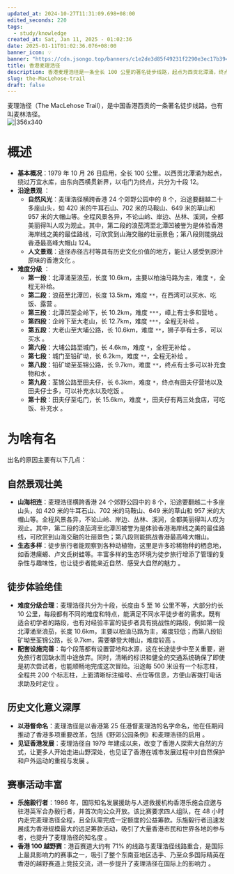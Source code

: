 ```yaml
---
updated_at: 2024-10-27T11:31:09.698+08:00
edited_seconds: 220
tags:
  - study/knowledge
created_at: Sat, Jan 11, 2025 - 01:02:36
date: 2025-01-11T01:02:36.076+08:00
banner_icon: 💡
banner: "https://cdn.jsongo.top/banners/c1e2de3d85f49231f2290e3ec17b3940.jpg"
title: 香港麦理浩径
description: 香港麦理浩径是一条全长 100 公里的著名徒步线路，起点为西贡北潭涌，终点为屯门，途经多个郊野公园和历史文化景点。沿途风景优美，分为十段，每段难度不同，提供多样的自然和人文景观体验。
slug: the-MacLehose-trail
draft: false
---
```

麦理浩径（The MacLehose Trail），是中国香港西贡的一条著名徒步线路。也有叫麦林浩径。  
![|356x340](c56c497a96261f32d1ec5b958dff6556.webp)
# 概述
- **基本概况**：1979 年 10 月 26 日启用，全长 100 公里。以西贡北潭涌为起点，绕过万宜水库，由东向西横贯新界，以屯门为终点，共分为十段 12。
- **沿途景观** ：
	- **自然风光**：麦理浩径横跨香港 24 个郊野公园中的 8 个，沿途要翻越二十多座山头，如 420 米的牛耳石山、702 米的马鞍山、649 米的草山和 957 米的大帽山等。全程风景各异，不论山岭、岸边、丛林、溪涧，全都美丽得叫人叹为观止。其中，第二段的浪茄湾至北潭凹被誉为是体验香港海岸线之美的最佳路线，可欣赏到山海交融的壮丽景色；第八段则能挑战香港最高峰大帽山 124。
	- **人文景观**：途径赤径古村等具有历史文化价值的地方，能让人感受到原汁原味的香港文化 。
- **难度分级** ：
	- **第一段**：北潭涌至浪茄，长度 10.6km，主要以柏油马路为主，难度 `*`，全程无补给。
	- **第二段**：浪茄至北潭凹，长度 13.5km，难度 `**`，在西湾可以买水、吃饭、露营 。
	- **第三段**：北潭凹至企岭下，长 10.2km，难度 `***`，嶂上有士多和营地 。
	- **第四段**：企岭下至大老山，长 12.7km，难度 `***`，全程无补给 。
	- **第五段**：大老山至大埔公路，长 10.6km，难度 `**`，狮子亭有士多，可以买水 。
	- **第六段**：大埔公路至城门，长 4.6km，难度 `*`，全程无补给 。
	- **第七段**：城门至铅矿坳，长 6.2km，难度 `**`，全程无补给 。
	- **第八段**：铅矿坳至荃锦公路，长 9.7km，难度 `**`，终点有士多可以补充食物和水 。
	- **第九段**：荃锦公路至田夫仔，长 6.3km，难度 `*`，终点有田夫仔营地以及田夫仔士多，可以补充水以及吃饭 。
	- **第十段**：田夫仔至屯门，长 15.6km，难度 `*`，田夫仔有两三处食店，可吃饭、补充水 。

# 为啥有名
出名的原因主要有以下几点：
## 自然景观壮美
- **山海相连**：麦理浩径横跨香港 24 个郊野公园中的 8 个，沿途要翻越二十多座山头，如 420 米的牛耳石山、702 米的马鞍山、649 米的草山和 957 米的大帽山等。全程风景各异，不论山岭、岸边、丛林、溪涧，全都美丽得叫人叹为观止。其中，第二段的浪茄湾至北潭凹被誉为是体验香港海岸线之美的最佳路线，可欣赏到山海交融的壮丽景色；第八段则能挑战香港最高峰大帽山。
- **生态多样**：徒步旅行者能观察到各种动植物，这里是许多珍稀物种的栖息地，如香港瘰螈、卢文氏树蛙等。丰富多样的生态环境为徒步旅行增添了管理的复杂性与趣味性，也让徒步者能亲近自然、感受大自然的魅力 。
## 徒步体验绝佳
- **难度分级合理**：麦理浩径共分为十段，长度由 5 至 16 公里不等，大部分约长 10 公里，每段都有不同的难度和特点，能满足不同水平徒步者的需求。既有适合初学者的路段，也有对经验丰富的徒步者具有挑战性的路段，例如第一段北潭涌至浪茄，长度 10.6km，主要以柏油马路为主，难度较低；而第八段铅矿坳至荃锦公路，长 9.7km，需要攀登大帽山，难度较高 。
- **配套设施完善**：每个段落都有设置营地和水源，这在长途徒步中至关重要，避免旅行者因缺水而中途放弃。同时，清晰的标识和健全的交通系统确保了即使是初次尝试者，也能顺畅地完成这次冒险。沿途每 500 米设有一个标志柱，全程共 200 个标志柱，上面清晰标注编号、点位等信息，方便山客拨打电话求助及时定位 。
## 历史文化意义深厚
- **以港督命名**：麦理浩径是以香港第 25 任港督麦理浩的名字命名，他在任期间推动了香港多项重要改革，包括《野郊公园条例》和麦理浩径的启用 。
- **见证香港发展**：麦理浩径自 1979 年建成以来，改变了香港人探索大自然的方式，让更多人开始走进山野深处，也见证了香港在城市发展过程中对自然保护和户外运动的重视与发展 。
## 赛事活动丰富
- **乐施毅行者**：1986 年，国际知名发展援助与人道救援机构香港乐施会应邀与驻港英军合办毅行者，并首次向公众开放。该比赛要求四人组队，在 48 小时内走完麦理浩径全程，且全队需完成一定额度的公益筹款。乐施毅行者迅速发展成为香港规模最大的远足筹款活动，吸引了大量香港市民和世界各地的参与者，也提升了麦理浩径的知名度 。
- **香港 100 越野赛**：港百赛道大约有 71% 的线路与麦理浩径线路重合，是国际上最具影响力的赛事之一，吸引了整个东南亚地区选手、乃至众多国际精英在香港的越野赛道上竞技交流，进一步提升了麦理浩径在国际上的影响力 。

